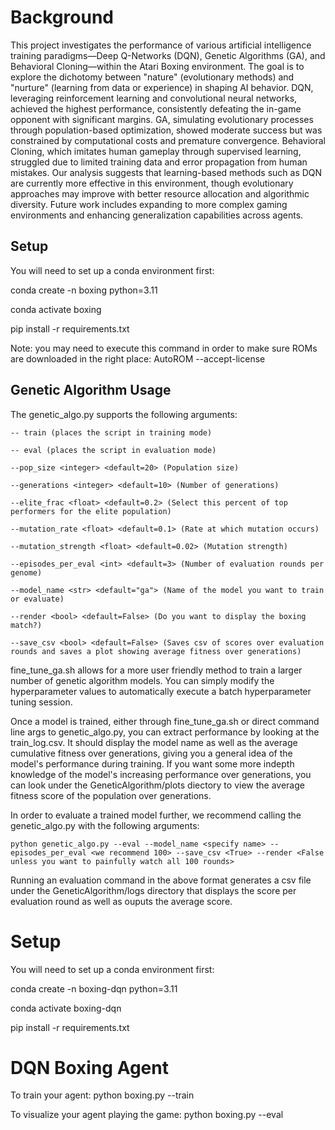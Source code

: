 # Background
This project investigates the performance of various artificial intelligence training paradigms—Deep Q-Networks (DQN), Genetic Algorithms (GA), and Behavioral Cloning—within the Atari Boxing environment. The goal is to explore the dichotomy between "nature" (evolutionary methods) and "nurture" (learning from data or experience) in shaping AI behavior. DQN, leveraging reinforcement learning and convolutional neural networks, achieved the highest performance, consistently defeating the in-game opponent with significant margins. GA, simulating evolutionary processes through population-based optimization, showed moderate success but was constrained by computational costs and premature convergence. Behavioral Cloning, which imitates human gameplay through supervised learning, struggled due to limited training data and error propagation from human mistakes. Our analysis suggests that learning-based methods such as DQN are currently more effective in this environment, though evolutionary approaches may improve with better resource allocation and algorithmic diversity. Future work includes expanding to more complex gaming environments and enhancing generalization capabilities across agents.

## Setup
You will need to set up a conda environment first:

conda create -n boxing python=3.11

conda activate boxing

pip install -r requirements.txt

Note: you may need to execute this command in order to make sure ROMs are downloaded in the right place:
AutoROM --accept-license

## Genetic Algorithm Usage
The genetic_algo.py supports the following arguments:

    -- train (places the script in training mode)

    -- eval (places the script in evaluation mode)

    --pop_size <integer> <default=20> (Population size)

    --generations <integer> <default=10> (Number of generations)

    --elite_frac <float> <default=0.2> (Select this percent of top performers for the elite population)

    --mutation_rate <float> <default=0.1> (Rate at which mutation occurs)

    --mutation_strength <float> <default=0.02> (Mutation strength)

    --episodes_per_eval <int> <default=3> (Number of evaluation rounds per genome)

    --model_name <str> <default="ga"> (Name of the model you want to train or evaluate)

    --render <bool> <default=False> (Do you want to display the boxing match?)

    --save_csv <bool> <default=False> (Saves csv of scores over evaluation rounds and saves a plot showing average fitness over generations)

fine_tune_ga.sh allows for a more user friendly method to train a larger number of genetic algorithm models. You can simply modify the hyperparameter values to automatically execute a batch hyperparameter tuning session.

Once a model is trained, either through fine_tune_ga.sh or direct command line args to genetic_algo.py, you can extract performance by looking at the train_log.csv. It should display the model name as well as the average cumulative fitness over generations, giving you a general idea of the model's performance during training. If you want some more indepth knowledge of the model's increasing performance over generations, you can look under the GeneticAlgorithm/plots diectory to view the average fitness score of the population over generations.

In order to evaluate a trained model further, we recommend calling the genetic_algo.py with the following arguments:

    python genetic_algo.py --eval --model_name <specify name> --episodes_per_eval <we recommend 100> --save_csv <True> --render <False unless you want to painfully watch all 100 rounds>

Running an evaluation command in the above format generates a csv file under the GeneticAlgorithm/logs directory that displays the score per evaluation round as well as ouputs the average score.



# Setup
You will need to set up a conda environment first:

conda create -n boxing-dqn python=3.11

conda activate boxing-dqn

pip install -r requirements.txt

# DQN Boxing Agent
To train your agent:
python boxing.py --train

To visualize your agent playing the game:
python boxing.py --eval
